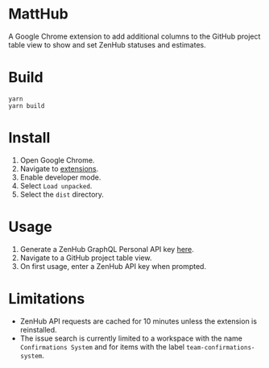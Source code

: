# MattHub

A Google Chrome extension to add additional columns to the GitHub project table view to show and set ZenHub statuses and estimates.

# Build

```
yarn
yarn build
```

# Install

1. Open Google Chrome.
2. Navigate to [extensions](chrome://extensions/).
3. Enable developer mode.
4. Select `Load unpacked`.
5. Select the `dist` directory.

# Usage

1. Generate a ZenHub GraphQL Personal API key [here](https://app.zenhub.com/settings/tokens).
1. Navigate to a GitHub project table view.
2. On first usage, enter a ZenHub API key when prompted.

# Limitations

- ZenHub API requests are cached for 10 minutes unless the extension is reinstalled.
- The issue search is currently limited to a workspace with the name `Confirmations System` and for items with the label `team-confirmations-system`.